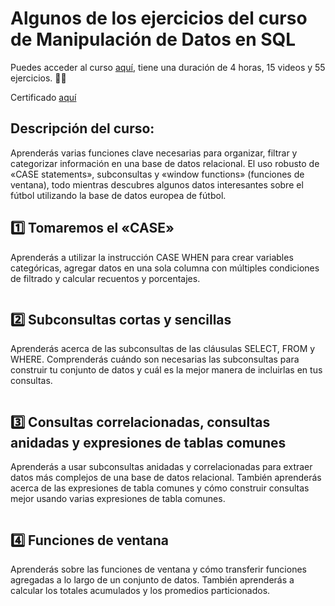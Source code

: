 # Algunos de los ejercicios del curso de Manipulación de Datos en SQL

Puedes acceder al curso  [aquí](https://app.datacamp.com/learn/courses/data-manipulation-in-sql), tiene una duración de 4 horas, 15 videos y 55 ejercicios. 👩‍💻

Certificado  [aquí](https://www.datacamp.com/completed/statement-of-accomplishment/course/b562e32da02cd9acdbe3bbfafc45819ffc25c1bd)

## Descripción del curso:

Aprenderás varias funciones clave necesarias para organizar, filtrar y categorizar información en una base de datos relacional. El uso robusto de «CASE statements», subconsultas y «window functions» (funciones de ventana), todo mientras descubres algunos datos interesantes sobre el fútbol utilizando la base de datos europea de fútbol.

## 1️⃣ Tomaremos el «CASE»

Aprenderás a utilizar la instrucción CASE WHEN para crear variables categóricas, agregar datos en una sola columna con múltiples condiciones de filtrado y calcular recuentos y porcentajes.

```

```

## 2️⃣ Subconsultas cortas y sencillas

Aprenderás acerca de las subconsultas de las cláusulas SELECT, FROM y WHERE. Comprenderás cuándo son necesarias las subconsultas para construir tu conjunto de datos y cuál es la mejor manera de incluirlas en tus consultas.

```

```

## 3️⃣ Consultas correlacionadas, consultas anidadas y expresiones de tablas comunes

Aprenderás a usar subconsultas anidadas y correlacionadas para extraer datos más complejos de una base de datos relacional. También aprenderás acerca de las expresiones de tabla comunes y cómo construir consultas mejor usando varias expresiones de tabla comunes.

```

```

## 4️⃣ Funciones de ventana

Aprenderás sobre las funciones de ventana y cómo transferir funciones agregadas a lo largo de un conjunto de datos. También aprenderás a calcular los totales acumulados y los promedios particionados.

```

```
